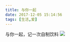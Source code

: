 ```yaml
---
title: 与你一起
date: 2017-12-05 15:14:56
tags: [生活,爱]
---
```


与你一起，记一次自制饮料
![](http://7xnpvq.com1.z0.glb.clouddn.com/%E6%9F%A0%E6%AA%AC%E6%B0%B4.jpeg)